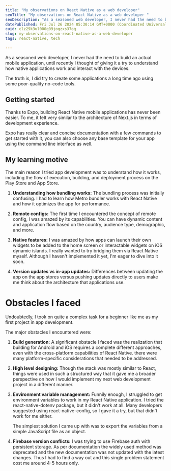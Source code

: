```yaml
---
title: "My observations on React Native as a web developer"
seoTitle: "My observations on React Native as a web developer "
seoDescription: "As a seasoned web developer, I never had the need to build an actual mobile application, until recently I thought of giving it a try to understand how..."
datePublished: Fri Jul 26 2024 05:30:14 GMT+0000 (Coordinated Universal Time)
cuid: clz29k3ul000g09jogzxs37oq
slug: my-observations-on-react-native-as-a-web-developer
tags: react-native, tech

---
```


As a seasoned web developer, I never had the need to build an actual mobile application, until recently I thought of giving it a try to understand how native applications work and interact with the devices.

The truth is, I did try to create some applications a long time ago using some poor-quality no-code tools.

## Getting started

Thanks to Expo, building React Native mobile applications has never been easier. To me, it felt very similar to the architecture of Next.js in terms of development experience.

Expo has really clear and concise documentation with a few commands to get started with it, you can also choose any base template for your app using the command line interface as well.

## My learning motive

The main reason I tried app development was to understand how it works, including the flow of execution, building, and deployment process on the Play Store and App Store.

1. **Understanding how bundling works:** The bundling process was initially confusing. I had to learn how Metro bundler works with React Native and how it optimizes the app for performance.
    
2. **Remote configs:** The first time I encountered the concept of remote config, I was amazed by its capabilities. You can have dynamic content and application flow based on the country, audience type, demographic, and more.
    
3. **Native features:** I was amazed by how apps can launch their own widgets to be added to the home screen or interactable widgets on iOS dynamic islands. I really wanted to try bridging them via React Native myself. Although I haven't implemented it yet, I'm eager to dive into it soon.
    
4. **Version updates vs in-app updates:** Differences between updating the app on the app stores versus pushing updates directly to users make me think about the architecture that applications use.
    

# Obstacles I faced

Undoubtedly, I took on quite a complex task for a beginner like me as my first project in app development.

The major obstacles I encountered were:

1. **Build generation:** A significant obstacle I faced was the realization that building for Android and iOS requires a complete different approaches, even with the cross-platform capabilities of React Native. there were many platform-specific considerations that needed to be addressed.
    
2. **High level designing:** Though the stack was mostly similar to React, things were used in such a structured way that it gave me a broader perspective on how I would implement my next web development project in a different manner.
    
3. **Environment variable management:** Funnily enough, I struggled to get environment variables to work in my React Native application. I tried the react-native-dotenv package, but it didn't work at all. Many developers suggested using react-native-config, so I gave it a try, but that didn't work for me either.
    
    The simplest solution I came up with was to export the variables from a simple JavaScript file as an object.
    
4. **Firebase version conflicts:** I was trying to use Firebase auth with persistent storage. As per documentation the widely used method was deprecated and the new documentation was not updated with the latest changes. Thus I had to find a way out and this single problem statement cost me around 4-5 hours only.